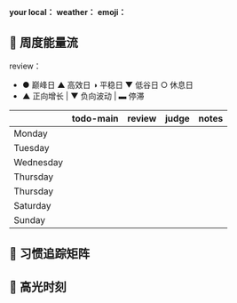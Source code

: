 
**your local：**
**weather：**
**emoji：** 



## 🌊 周度能量流
review：
- ● 巅峰日 ▲ 高效日 ◑ 平稳日 ▼ 低谷日 ○ 休息日
- ▲ 正向增长 | ▼ 负向波动 | ▬ 停滞

|           | todo-main | review | judge | notes |
| --------- | --------- | ------ | ----- | ----- |
| Monday    |           |        |       |       |
| Tuesday   |           |        |       |       |
| Wednesday |           |        |       |       |
| Thursday  |           |        |       |       |
| Thursday  |           |        |       |       |
| Saturday  |           |        |       |       |
| Sunday    |           |        |       |       |


## 🔄 习惯追踪矩阵





## 🌟 高光时刻



